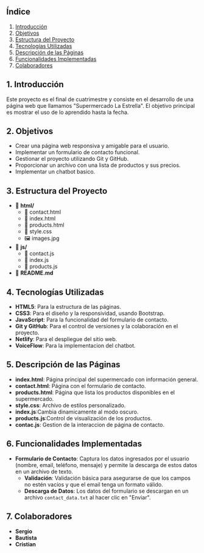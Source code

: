 
## Índice

1. [Introducción](#introducción)
2. [Objetivos](#objetivos)
3. [Estructura del Proyecto](#estructura-del-proyecto)
4. [Tecnologías Utilizadas](#tecnologías-utilizadas)
5. [Descripción de las Páginas](#descripción-de-las-páginas)
6. [Funcionalidades Implementadas](#funcionalidades-implementadas)
7. [Colaboradores](#colaboradores)

## 1. Introducción

Este proyecto es el final de cuatrimestre y consiste en el desarrollo de una página web que llamamos "Supermercado La Estrella". El objetivo principal es mostrar el uso de lo aprendido hasta la fecha.

## 2. Objetivos
- Crear una página web responsiva y amigable para el usuario.
- Implementar un formulario de contacto funcional.
- Gestionar el proyecto utilizando Git y GitHub.
- Proporcionar un archivo con una lista de productos y sus precios.
- Implementar un chatbot basico.

## 3. Estructura del Proyecto
- 📁 **html/**
  - 📄 contact.html
  - 📄 index.html
  - 📄 products.html
  - 📄 style.css
  - 🖼️ images.jpg
- 📁 **js/**
  - 📄 contact.js
  - 📄 index.js
  - 📄 products.js
- 📄 **README.md**


##  4. Tecnologías Utilizadas
- **HTML5**: Para la estructura de las páginas.
- **CSS3**: Para el diseño y la responsividad, usando Bootstrap.
- **JavaScript**: Para la funcionalidad del formulario de contacto.
- **Git y GitHub**: Para el control de versiones y la colaboración en el proyecto.
- **Netlify**: Para el despliegue del sitio web.
- **VoiceFlow**: Para la implementacion del chatbot.

## 5. Descripción de las Páginas
- **index.html**: Página principal del supermercado con información general.
- **contact.html**: Página con el formulario de contacto.
- **products.html**: Página que lista los productos disponibles en el supermercado.
- **style.css**: Archivo de estilos personalizado.
- **index.js**:Cambia dinamicamente al modo oscuro.
- **products.js**:Control de visualización de los productos.
- **contac.js**: Gestion de la interaccion de  página de contacto.

## 6. Funcionalidades Implementadas
- **Formulario de Contacto**: Captura los datos ingresados por el usuario (nombre, email, teléfono, mensaje) y      permite la descarga de estos datos en un archivo de texto.
  - **Validación**: Validación básica para asegurarse de que los campos no estén vacíos y que el email tenga un formato válido.
  - **Descarga de Datos**: Los datos del formulario se descargan en un archivo `contact_data.txt` al hacer clic en "Enviar".

## 7. Colaboradores
- **Sergio**
- **Bautista**
- **Cristian**

